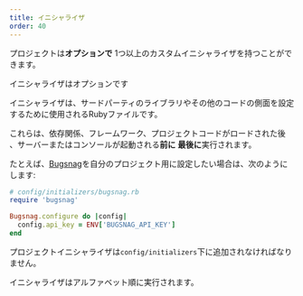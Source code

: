 ```yaml
---
title: イニシャライザ
order: 40
---
```


プロジェクトは**オプションで** 1つ以上のカスタムイニシャライザを持つことができます。

<p class="notice">
  イニシャライザはオプションです
</p>

イニシャライザは、サードパーティのライブラリやその他のコードの側面を設定するために使用されるRubyファイルです。

これらは、依存関係、フレームワーク、プロジェクトコードがロードされた後 、サーバーまたはコンソールが起動される**前に** **最後に**実行されます。

たとえば、[Bugsnag](https://bugsnag.com)を自分のプロジェクト用に設定したい場合は、次のようにします:

```ruby
# config/initializers/bugsnag.rb
require 'bugsnag'

Bugsnag.configure do |config|
  config.api_key = ENV['BUGSNAG_API_KEY']
end
```

<p class="convention">
  プロジェクトイニシャライザは<code>config/initializers</code>下に追加されなければなりません。
</p>

<p class="warning">
  イニシャライザはアルファベット順に実行されます。
</p>
